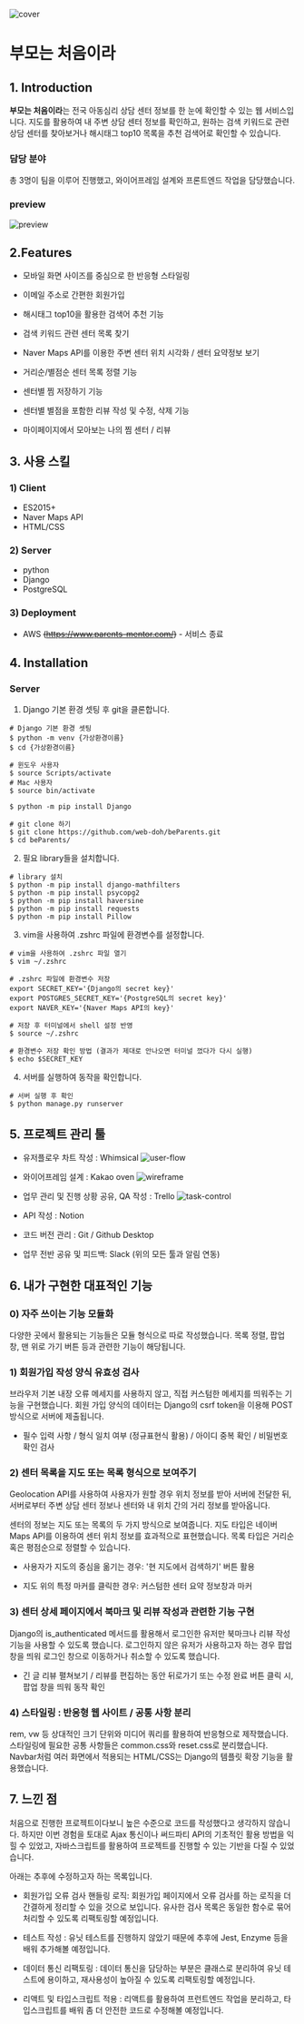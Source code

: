 ![cover](./static/img/cover.png)

# 부모는 처음이라

## 1. Introduction

**부모는 처음이라**는 전국 아동심리 상담 센터 정보를 한 눈에 확인할 수 있는 웹 서비스입니다.
지도를 활용하여 내 주변 상담 센터 정보를 확인하고, 원하는 검색 키워드로 관련 상담 센터를 찾아보거나 해시태그 top10 목록을 추천 검색어로 확인할 수 있습니다.

### 담당 분야

총 3명이 팀을 이루어 진행했고, 와이어프레임 설계와 프론트엔드 작업을 담당했습니다.

### preview

![preview](./static/img/preview.gif)


## 2.Features
- 모바일 화면 사이즈를 중심으로 한 반응형 스타일링

- 이메일 주소로 간편한 회원가입

- 해시태그 top10을 활용한 검색어 추천 기능
- 검색 키워드 관련 센터 목록 찾기

- Naver Maps API를 이용한 주변 센터 위치 시각화 / 센터 요약정보 보기
- 거리순/별점순 센터 목록 정렬 기능

- 센터별 찜 저장하기 기능
- 센터별 별점을 포함한 리뷰 작성 및 수정, 삭제 기능
- 마이페이지에서 모아보는 나의 찜 센터 / 리뷰


## 3. 사용 스킬

### 1) Client

- ES2015+
- Naver Maps API
- HTML/CSS

### 2) Server

- python
- Django
- PostgreSQL

### 3) Deployment

- AWS ~~(https://www.parents-mentor.com/)~~ - 서비스 종료

## 4. Installation
### Server
1. Django 기본 환경 셋팅 후 git을 클론합니다. 

```
# Django 기본 환경 셋팅 
$ python -m venv {가상환경이름}
$ cd {가상환경이름}

# 윈도우 사용자
$ source Scripts/activate
# Mac 사용자
$ source bin/activate

$ python -m pip install Django

# git clone 하기
$ git clone https://github.com/web-doh/beParents.git
$ cd beParents/

```

2. 필요 library들을 설치합니다.

```
# library 설치
$ python -m pip install django-mathfilters
$ python -m pip install psycopg2
$ python -m pip install haversine
$ python -m pip install requests
$ python -m pip install Pillow

```

3. vim을 사용하여 .zshrc 파일에 환경변수를 설정합니다. 

```
# vim을 사용하여 .zshrc 파일 열기
$ vim ~/.zshrc

# .zshrc 파일에 환경변수 저장
export SECRET_KEY='{Django의 secret key}'
export POSTGRES_SECRET_KEY='{PostgreSQL의 secret key}'
export NAVER_KEY='{Naver Maps API의 key}'

# 저장 후 터미널에서 shell 설정 반영
$ source ~/.zshrc

# 환경변수 저장 확인 방법 (결과가 제대로 안나오면 터미널 껐다가 다시 실행)
$ echo $SECRET_KEY

```

4. 서버를 실행하여 동작을 확인합니다.

```
# 서버 실행 후 확인
$ python manage.py runserver 

```


## 5. 프로젝트 관리 툴

- 유저플로우 차트 작성 : Whimsical
  ![user-flow](./static/img/userflow.png)

- 와이어프레임 설계 : Kakao oven
  ![wireframe](./static/img/wireframe.png)

- 업무 관리 및 진행 상황 공유, QA 작성 : Trello
  ![task-control](./static/img/task-control.png)

- API 작성 : Notion

- 코드 버전 관리 : Git / Github Desktop

- 업무 전반 공유 및 피드백: Slack (위의 모든 툴과 알림 연동)


## 6. 내가 구현한 대표적인 기능

### 0) 자주 쓰이는 기능 모듈화 

다양한 곳에서 활용되는 기능들은 모듈 형식으로 따로 작성했습니다. 
목록 정렬, 팝업 창, 맨 위로 가기 버튼 등과 관련한 기능이 해당됩니다. 


### 1) 회원가입 작성 양식 유효성 검사

브라우저 기본 내장 오류 메세지를 사용하지 않고, 직접 커스텀한 메세지를 띄워주는 기능을 구현했습니다. 회원 가입 양식의 데이터는 Django의 csrf token을 이용해 POST 방식으로 서버에 제출됩니다. 

- 필수 입력 사항 / 형식 일치 여부 (정규표현식 활용) / 아이디 중복 확인 / 비밀번호 확인 검사


### 2) 센터 목록을 지도 또는 목록 형식으로 보여주기

Geolocation API를 사용하여 사용자가 원할 경우 위치 정보를 받아 서버에 전달한 뒤, 서버로부터 주변 상담 센터 정보나 센터와 내 위치 간의 거리 정보를 받아옵니다.  

센터의 정보는 지도 또는 목록의 두 가지 방식으로 보여줍니다. 
지도 타입은 네이버 Maps API를 이용하여 센터 위치 정보를 효과적으로 표현했습니다. 
목록 타입은 거리순 혹은 평점순으로 정렬할 수 있습니다.

- 사용자가 지도의 중심을 옮기는 경우: '현 지도에서 검색하기' 버튼 활용

- 지도 위의 특정 마커를 클릭한 경우: 커스텀한 센터 요약 정보창과 마커 


### 3) 센터 상세 페이지에서 북마크 및 리뷰 작성과 관련한 기능 구현

Django의 is_authenticated 메서드를 활용해서 로그인한 유저만 북마크나 리뷰 작성 기능을 사용할 수 있도록 했습니다. 로그인하지 않은 유저가 사용하고자 하는 경우 팝업창을 띄워 로그인 창으로 이동하거나 취소할 수 있도록 했습니다.  

- 긴 글 리뷰 펼쳐보기 / 리뷰를 편집하는 동안 뒤로가기 또는 수정 완료 버튼 클릭 시, 팝업 창을 띄워 동작 확인   

### 4) 스타일링 : 반응형 웹 사이트 / 공통 사항 분리

rem, vw 등 상대적인 크기 단위와 미디어 쿼리를 활용하여 반응형으로 제작했습니다. 
스타일링에 필요한 공통 사항들은 common.css와 reset.css로 분리했습니다.
Navbar처럼 여러 화면에서 적용되는 HTML/CSS는 Django의 템플릿 확장 기능을 활용했습니다.   


## 7. 느낀 점

처음으로 진행한 프로젝트이다보니 높은 수준으로 코드를 작성했다고 생각하지 않습니다. 하지만 이번 경험을 토대로 Ajax 통신이나 써드파티 API의 기초적인 활용 방법을 익힐 수 있었고, 자바스크립트를 활용하여 프로젝트를 진행할 수 있는 기반을 다질 수 있었습니다.
 
아래는 추후에 수정하고자 하는 목록입니다. 

- 회원가입 오류 검사 핸들링 로직: 회원가입 페이지에서 오류 검사를 하는 로직을 더 간결하게 정리할 수 있을 것으로 보입니다. 유사한 검사 목록은 동일한 함수로 묶어 처리할 수 있도록 리팩토링할 예정입니다. 

- 테스트 작성 : 유닛 테스트를 진행하지 않았기 때문에 추후에 Jest, Enzyme 등을 배워 추가해볼 예정입니다.

- 데이터 통신 리팩토링 : 데이터 통신을 담당하는 부분은 클래스로 분리하여 유닛 테스트에 용이하고, 재사용성이 높아질 수 있도록 리팩토링할 예정입니다. 

- 리액트 및 타입스크립트 적용 : 리액트를 활용하여 프런트엔드 작업을 분리하고, 타입스크립트를 배워 좀 더 안전한 코드로 수정해볼 예정입니다.   


